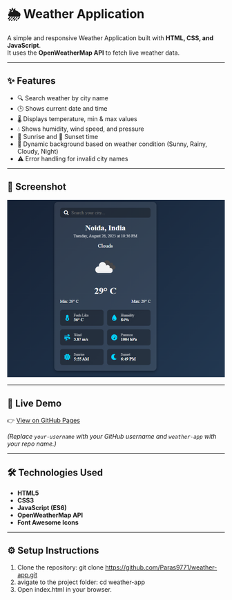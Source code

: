 # 🌦️ Weather Application

A simple and responsive Weather Application built with **HTML, CSS, and JavaScript**.  
It uses the **OpenWeatherMap API** to fetch live weather data.

---

## ✨ Features
- 🔍 Search weather by city name  
- 🕒 Shows current date and time  
- 🌡️ Displays temperature, min & max values  
- 💧 Shows humidity, wind speed, and pressure  
- 🌅 Sunrise and 🌇 Sunset time  
- 🎨 Dynamic background based on weather condition (Sunny, Rainy, Cloudy, Night)  
- ⚠️ Error handling for invalid city names  

---

## 📸 Screenshot
![Weather App Screenshot](Weather.png)

---

## 🚀 Live Demo
👉 [View on GitHub Pages](https://your-username.github.io/weather-app/)

*(Replace `your-username` with your GitHub username and `weather-app` with your repo name.)*

---

## 🛠️ Technologies Used
- **HTML5**  
- **CSS3**  
- **JavaScript (ES6)**  
- **OpenWeatherMap API**  
- **Font Awesome Icons**  

---

## ⚙️ Setup Instructions
1. Clone the repository:
   git clone https://github.com/Paras9771/weather-app.git
2. avigate to the project folder:
   cd weather-app
3. Open index.html in your browser.
